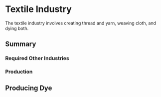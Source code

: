 # Textile Industry

The textile industry involves creating thread and yarn, weaving cloth, and dying both.

## Summary

### Required Other Industries

### Production

## Producing Dye
